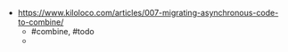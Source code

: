- https://www.kiloloco.com/articles/007-migrating-asynchronous-code-to-combine/
	- #combine, #todo
	-  